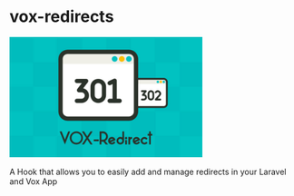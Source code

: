 # vox-redirects 

<p align="left"><a href="https://github.com/yogurt-design/vox-redirects" target="_blank"><img width="340" src="/cover.jpg?raw=true"></a></p>

A Hook that allows you to easily add and manage redirects in your Laravel and Vox App

<p align="left"><a href="https://github.com/yogurt-design/vox-redirects" target="_blank"><img width="740" src=""></a></p>

